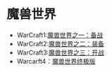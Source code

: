# 魔兽世界
* WarCraft1:[魔兽世界之一：备战](http://cxsjsx.openjudge.cn/hw2020wowbj/HW03D/)
* WarCraft2:[魔兽世界之二：装备](http://cxsjsx.openjudge.cn/hw2020wowbj/HW05C/)
* WarCraft3:[魔兽世界之三：开战](http://cxsjsx.openjudge.cn/hw2020wowbj/HW06E/)
* Warcarft4：[魔兽世界终极版](http://cxsjsx.openjudge.cn/hw2020wowbj/HW10A/)
